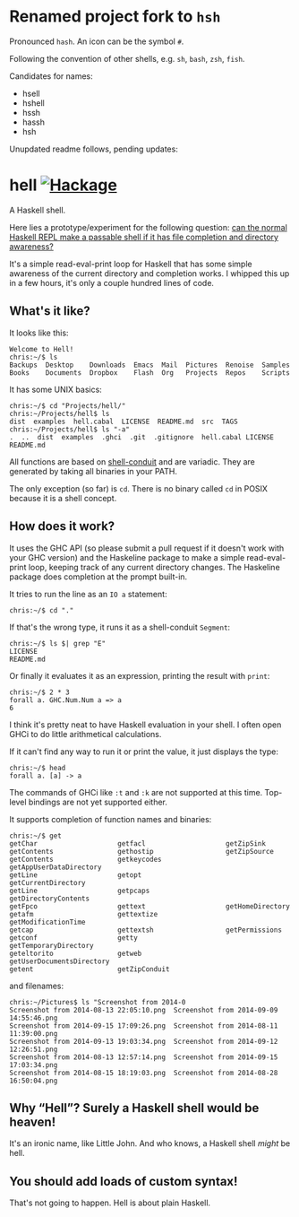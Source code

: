 # Renamed project fork to `hsh`

Pronounced `hash`.
An icon can be the symbol `#`.

Following the convention of other shells, e.g. `sh`, `bash`, `zsh`, `fish`.

Candidates for names:

- hsell
- hshell
- hssh
- hassh
- hsh

Unupdated readme follows, pending updates:

# hell [![Hackage](https://img.shields.io/hackage/v/hell.svg?style=flat)](https://hackage.haskell.org/package/hell)

A Haskell shell.

Here lies a prototype/experiment for the following question:
[can the normal Haskell REPL make a passable shell if it has file
completion and directory
awareness?](http://www.reddit.com/r/haskell/comments/1qzhce/using_haskell_to_write_deceptively_powerful/cdidvav?context=3)

It's a simple read-eval-print loop for Haskell that has some simple
awareness of the current directory and completion works. I whipped
this up in a few hours, it's only a couple hundred lines of code.

## What's it like?

It looks like this:

    Welcome to Hell!
    chris:~/$ ls
    Backups  Desktop    Downloads  Emacs  Mail  Pictures  Renoise  Samples
    Books	 Documents  Dropbox    Flash  Org   Projects  Repos    Scripts

It has some UNIX basics:

    chris:~/$ cd "Projects/hell/"
    chris:~/Projects/hell$ ls
    dist  examples	hell.cabal  LICENSE  README.md	src  TAGS
    chris:~/Projects/hell$ ls "-a"
    .  ..  dist  examples  .ghci  .git  .gitignore	hell.cabal LICENSE  README.md

All functions are based on
[shell-conduit](https://github.com/chrisdone/shell-conduit) and are
variadic. They are generated by taking all binaries in your PATH.

The only exception (so far) is `cd`. There is no binary called `cd` in
POSIX because it is a shell concept.

## How does it work?

It uses the GHC API (so please submit a pull request if it doesn't
work with your GHC version) and the Haskeline package to make a simple
read-eval-print loop, keeping track of any current directory
changes. The Haskeline package does completion at the prompt built-in.

It tries to run the line as an `IO a` statement:

    chris:~/$ cd "."

If that's the wrong
type, it runs it as a shell-conduit `Segment`:

    chris:~/$ ls $| grep "E"
    LICENSE
    README.md

Or finally it evaluates
it as an expression, printing the result with `print`:

    chris:~/$ 2 * 3
    forall a. GHC.Num.Num a => a
    6

I think it's pretty neat to have Haskell evaluation in your shell. I
often open GHCi to do little arithmetical calculations.

If it can't find any way to run it or print the value, it just
displays the type:

    chris:~/$ head
    forall a. [a] -> a

The commands of GHCi like `:t` and `:k` are not supported at this
time. Top-level bindings are not yet supported either.

It supports completion of function names and binaries:

    chris:~/$ get
    getChar                    getfacl                    getZipSink
    getContents                gethostip                  getZipSource
    getContents                getkeycodes                getAppUserDataDirectory
    getLine                    getopt                     getCurrentDirectory
    getLine                    getpcaps                   getDirectoryContents
    getFpco                    gettext                    getHomeDirectory
    getafm                     gettextize                 getModificationTime
    getcap                     gettextsh                  getPermissions
    getconf                    getty                      getTemporaryDirectory
    geteltorito                getweb                     getUserDocumentsDirectory
    getent                     getZipConduit

and filenames:

    chris:~/Pictures$ ls "Screenshot from 2014-0
    Screenshot from 2014-08-13 22:05:10.png  Screenshot from 2014-09-09 14:55:46.png
    Screenshot from 2014-09-15 17:09:26.png  Screenshot from 2014-08-11 11:39:00.png
    Screenshot from 2014-09-13 19:03:34.png  Screenshot from 2014-09-12 12:26:51.png
    Screenshot from 2014-08-13 12:57:14.png  Screenshot from 2014-09-15 17:03:34.png
    Screenshot from 2014-08-15 18:19:03.png  Screenshot from 2014-08-28 16:50:04.png

## Why “Hell”? Surely a Haskell shell would be heaven!

It's an ironic name, like Little John. And who knows, a Haskell shell
_might_ be hell.

## You should add loads of custom syntax!

That's not going to happen. Hell is about plain Haskell.
